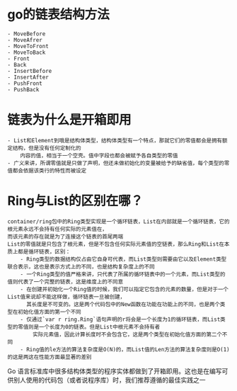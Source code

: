 # go的链表结构方法 
    - MoveBefore
    - MoveAfrer
    - MoveToFront
    - MoveToBack
    - Front
    - Back
    - InsertBefore
    - InsertAfter
    - PushFront
    - PushBack

# 链表为什么是开箱即用 
    - List和Element到哦是结构体类型，结构体类型有一个特点，那就它们的零值都会是拥有额定结构，但是没有任何定制化的  
        内容的值，相当于一个空壳。值中字段也都会被赋予各自类型的零值
    - 广义来讲，所谓零值就是只做了声明，但还未做初始化的变量被给予的缺省值，每个类型的零值都会依据该类行的特性而被设定

# Ring与List的区别在哪？  
    container/ring包中的Ring类型实现是一个循环链表，List在内部就是一个循环链表，它的根元素永远不会持有任何实际的元素值在，  
    而该元素的存在就是为了连接这个链表的首尾两端  
    List的零值就是只包含了根元素，但是不包含任何实际元素值的空链表，那么Ring和List在本质上都是循环链表，区别：
        - Ring类型的数据结构仅占由它自身可代表，而List类型则需要由它以及Element类型联合表示，这也是表示方式上的不同，也是结构复杂度上的不同
        - 一个Ring类型的值严格来讲，只代表了所属的循环链表中的一个元素，而List类型的值则代表了一个完整的链表，这是维度上的不同意
        - 在创建并初始化一个Ring值的时候，我们可以指定它包含的元素的数量，但是对于一个List值来说却不能这样做，循环链表一旦被创建，
          其长度是不可变的。这是两个代码包中的New函数在功能在功能上的不同，也是两个类型在初始化值方面的第一个不同
        - 仅通过`var r ring.Ring`语句声明的r将会是一个长度为1的循环链表，而List类型的零值则是一个长度为0的链表。但是List中根元素不会持有者 
            实际元素值，因此计算长度时不会包含它，这是两个类型在初始化值方面的第二个不同
        - Ring值的le方法的算法复杂度是O(N)的，而List值的Len方法的算法复杂度则是O(1)的这是两这在性能方面最显著的差别  

Go 语言标准库中很多结构体类型的程序实体都做到了开箱即用。这也是在编写可供别人使用的代码包（或者说程序库）时，我们推荐遵循的最佳实践之一